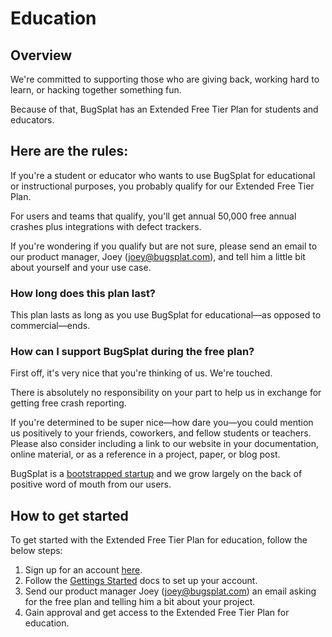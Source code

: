 # Education

## Overview

We're committed to supporting those who are giving back, working hard to learn, or hacking together something fun.

Because of that, BugSplat has an Extended Free Tier Plan for students and educators.

## Here are the rules:

If you're a student or educator who wants to use BugSplat for educational or instructional purposes, you probably qualify for our Extended Free Tier Plan.

For users and teams that qualify, you'll get annual 50,000 free annual crashes plus integrations with defect trackers.

If you're wondering if you qualify but are not sure, please send an email to our product manager, Joey \([joey@bugsplat.com](mailto:joey@bugsplat.com)\), and tell him a little bit about yourself and your use case.

### How long does this plan last?

This plan lasts as long as you use BugSplat for educational—as opposed to commercial—ends.

### How can I support BugSplat during the free plan?

First off, it's very nice that you're thinking of us. We're touched.

There is absolutely no responsibility on your part to help us in exchange for getting free crash reporting.

If you're determined to be super nice—how dare you—you could mention us positively to your friends, coworkers, and fellow students or teachers. Please also consider including a link to our website in your documentation, online material, or as a reference in a project, paper, or blog post.

BugSplat is a [bootstrapped startup](https://www.bugsplat.com/about/) and we grow largely on the back of positive word of mouth from our users.

## How to get started

To get started with the Extended Free Tier Plan for education, follow the below steps:

1. Sign up for an account [here](https://app.bugsplat.com/v2/sign-up).
2. Follow the [Gettings Started](../../../introduction/getting-started/) docs to set up your account.
3. Send our product manager Joey \([joey@bugsplat.com](mailto:joey@bugsplat.com)\) an email asking for the free plan and telling him a bit about your project. 
4. Gain approval and get access to the Extended Free Tier Plan for education.

